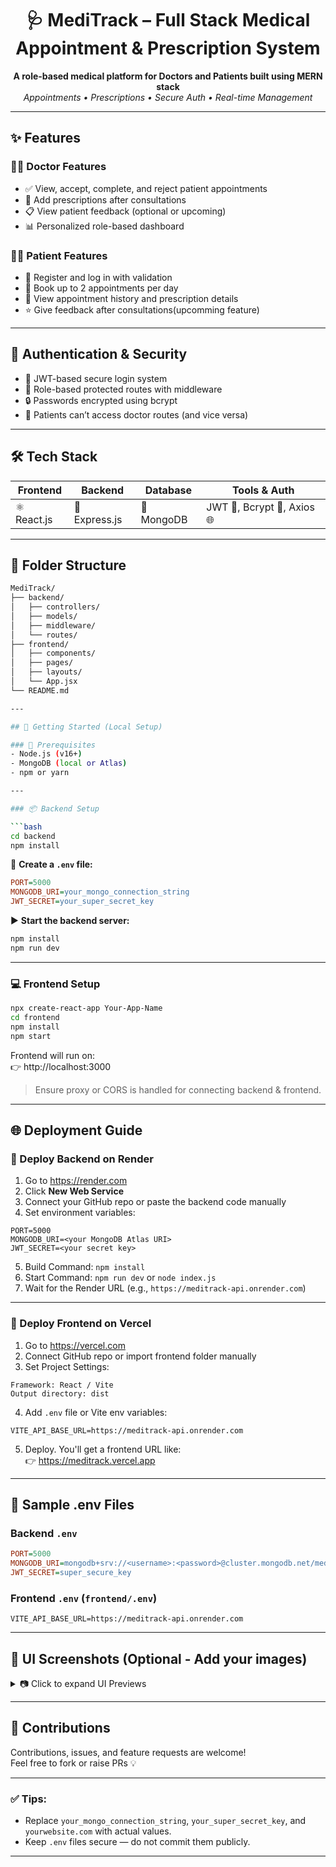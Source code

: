 <h1 align="center">🩺 MediTrack – Full Stack Medical Appointment & Prescription System</h1>

<p align="center">
  <b>A role-based medical platform for Doctors and Patients built using MERN stack</b><br/>
  <i>Appointments • Prescriptions • Secure Auth • Real-time Management</i>
</p>

---

## ✨ Features

### 🧑‍⚕️ Doctor Features
- ✅ View, accept, complete, and reject patient appointments
- 💊 Add prescriptions after consultations
- 📋 View patient feedback (optional or upcoming)
- 📊 Personalized role-based dashboard

### 👨‍⚕️ Patient Features
- 📝 Register and log in with validation
- 📅 Book up to 2 appointments per day
- 🔎 View appointment history and prescription details
- ⭐ Give feedback after consultations(upcomming feature)

---

## 🔐 Authentication & Security
- 🔑 JWT-based secure login system
- 🧱 Role-based protected routes with middleware
- 🔒 Passwords encrypted using bcrypt
- 🚫 Patients can’t access doctor routes (and vice versa)

---

## 🛠️ Tech Stack

| Frontend     | Backend       | Database   | Tools & Auth              |
|--------------|----------------|------------|---------------------------|
| ⚛️ React.js | 🚀 Express.js | 🍃 MongoDB | JWT 🔐, Bcrypt 🔑, Axios 🌐 |

---

## 📁 Folder Structure

```bash
MediTrack/
├── backend/
│   ├── controllers/
│   ├── models/
│   ├── middleware/
│   └── routes/
├── frontend/
│   ├── components/
│   ├── pages/
│   ├── layouts/
│   └── App.jsx
└── README.md

---

## 🚀 Getting Started (Local Setup)

### 🔧 Prerequisites
- Node.js (v16+)
- MongoDB (local or Atlas)
- npm or yarn

---

### 📦 Backend Setup

```bash
cd backend
npm install
```

🔐 **Create a `.env` file:**

```ini
PORT=5000
MONGODB_URI=your_mongo_connection_string
JWT_SECRET=your_super_secret_key
```

▶️ **Start the backend server:**

```bash
npm install
npm run dev
```

---

### 💻 Frontend Setup

```bash
npx create-react-app Your-App-Name
cd frontend
npm install
npm start
```

Frontend will run on:  
👉 http://localhost:3000

> Ensure proxy or CORS is handled for connecting backend & frontend.

---

## 🌐 Deployment Guide

### 🔹 Deploy Backend on Render

1. Go to https://render.com  
2. Click **New Web Service**  
3. Connect your GitHub repo or paste the backend code manually  
4. Set environment variables:

```env
PORT=5000
MONGODB_URI=<your MongoDB Atlas URI>
JWT_SECRET=<your secret key>
```

5. Build Command: `npm install`  
6. Start Command: `npm run dev` or `node index.js`  
7. Wait for the Render URL (e.g., `https://meditrack-api.onrender.com`)

---

### 🔸 Deploy Frontend on Vercel

1. Go to https://vercel.com  
2. Connect GitHub repo or import frontend folder manually  
3. Set Project Settings:

```
Framework: React / Vite
Output directory: dist
```

4. Add `.env` file or Vite env variables:

```env
VITE_API_BASE_URL=https://meditrack-api.onrender.com
```

5. Deploy. You'll get a frontend URL like:  
👉 https://meditrack.vercel.app

---

## 🧪 Sample .env Files

### Backend `.env`

```ini
PORT=5000
MONGODB_URI=mongodb+srv://<username>:<password>@cluster.mongodb.net/meditrack
JWT_SECRET=super_secure_key
```

### Frontend `.env` (`frontend/.env`)

```env
VITE_API_BASE_URL=https://meditrack-api.onrender.com
```

---

## 📸 UI Screenshots (Optional - Add your images)

<details>
<summary>📷 Click to expand UI Previews</summary>

<!-- Add image links below -->
<!-- ![Doctor Dashboard](assets/doctor_dashboard.png) -->

</details>

---

## 🙌 Contributions

Contributions, issues, and feature requests are welcome!  
Feel free to fork or raise PRs 💡

---

### ✅ Tips:
- Replace `your_mongo_connection_string`, `your_super_secret_key`, and `yourwebsite.com` with actual values.
- Keep `.env` files secure — do not commit them publicly.

---
